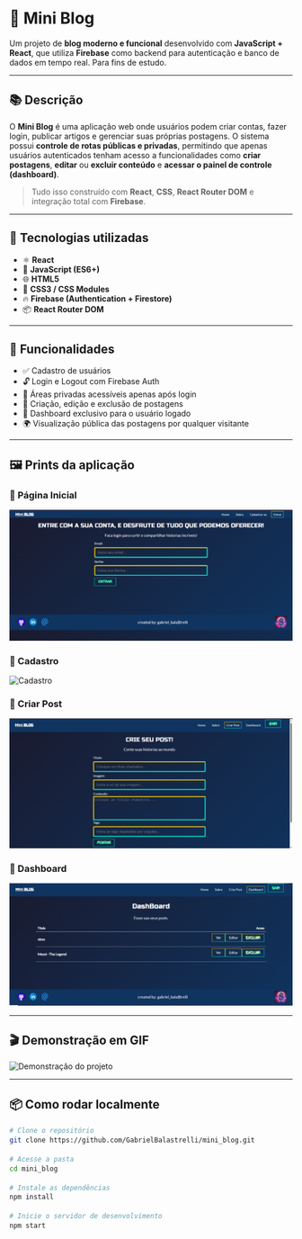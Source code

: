 # 📝 Mini Blog

Um projeto de **blog moderno e funcional** desenvolvido com **JavaScript + React**, que utiliza **Firebase** como backend para autenticação e banco de dados em tempo real. Para fins de estudo.

---

## 📚 Descrição

O **Mini Blog** é uma aplicação web onde usuários podem criar contas, fazer login, publicar artigos e gerenciar suas próprias postagens. O sistema possui **controle de rotas públicas e privadas**, permitindo que apenas usuários autenticados tenham acesso a funcionalidades como **criar postagens**, **editar** ou **excluir conteúdo** e **acessar o painel de controle (dashboard)**.

> Tudo isso construído com **React**, **CSS**, **React Router DOM** e integração total com **Firebase**.

---

## 🚀 Tecnologias utilizadas

- ⚛️ **React**
- 🧠 **JavaScript (ES6+)**
- 🌐 **HTML5**
- 🎨 **CSS3 / CSS Modules**
- 🔥 **Firebase (Authentication + Firestore)**
- 📦 **React Router DOM**

---

## 🔐 Funcionalidades

- ✅ Cadastro de usuários
- 🔓 Login e Logout com Firebase Auth
- 🔐 Áreas privadas acessíveis apenas após login
- 📝 Criação, edição e exclusão de postagens
- 📂 Dashboard exclusivo para o usuário logado
- 🌍 Visualização pública das postagens por qualquer visitante

---

## 🖼️ Prints da aplicação

### 🔹 Página Inicial
![Página Inicial](./assets_readme/login.png)

### 🔹 Cadastro
![Cadastro](.assets_readme/register.png)

### 🔹 Criar Post
![Criar Post](./assets_readme/createPost.png)

### 🔹 Dashboard
![Dashboard](./assets_readme/dashboard.png)

---

## 🎬 Demonstração em GIF

![Demonstração do projeto](./assets_readme/gif1.gif)

---

## 📦 Como rodar localmente

```bash
# Clone o repositório
git clone https://github.com/GabrielBalastrelli/mini_blog.git

# Acesse a pasta
cd mini_blog

# Instale as dependências
npm install

# Inicie o servidor de desenvolvimento
npm start
